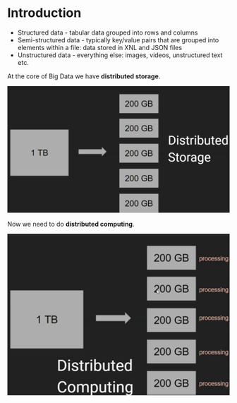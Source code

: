 # Introduction

- Structured data - tabular data grouped into rows and columns
- Semi-structured data - typically key/value pairs that are grouped into elements within a file: data stored in XNL and JSON files
- Unstructured data - everything else: images, videos, unstructured text etc.

At the core of Big Data we have **distributed storage**.

![Disributed storage](images/distributed-storage.png)

Now we need to do **distributed computing**.

![Distributed computing](images/distributed-computing.png)